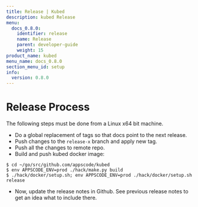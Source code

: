 ```yaml
---
title: Release | Kubed
description: kubed Release
menu:
  docs_0.8.0:
    identifier: release
    name: Release
    parent: developer-guide
    weight: 15
product_name: kubed
menu_name: docs_0.8.0
section_menu_id: setup
info:
  version: 0.8.0
---
```


# Release Process

The following steps must be done from a Linux x64 bit machine.

- Do a global replacement of tags so that docs point to the next release.
- Push changes to the `release-x` branch and apply new tag.
- Push all the changes to remote repo.
- Build and push kubed docker image:
```console
$ cd ~/go/src/github.com/appscode/kubed
$ env APPSCODE_ENV=prod ./hack/make.py build
$ ./hack/docker/setup.sh; env APPSCODE_ENV=prod ./hack/docker/setup.sh release
```

- Now, update the release notes in Github. See previous release notes to get an idea what to include there.
